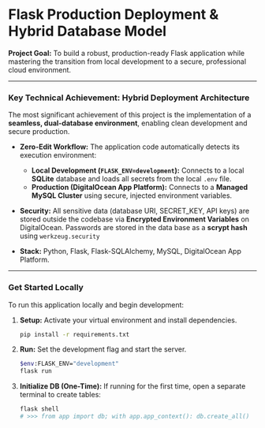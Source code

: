 #  Flask Production Deployment & Hybrid Database Model

**Project Goal:** To build a robust, production-ready Flask application while mastering the transition from local development to a secure, professional cloud environment.

***

###  Key Technical Achievement: Hybrid Deployment Architecture

The most significant achievement of this project is the implementation of a **seamless, dual-database environment**, enabling clean development and secure production.

* **Zero-Edit Workflow:** The application code automatically detects its execution environment:
    * **Local Development (`FLASK_ENV=development`):** Connects to a local **SQLite** database and loads all secrets from the local `.env` file.
    * **Production (DigitalOcean App Platform):** Connects to a **Managed MySQL Cluster** using secure, injected environment variables.

* **Security:** All sensitive data (database URI, SECRET\_KEY, API keys) are stored outside the codebase via **Encrypted Environment Variables** on DigitalOcean. Passwords are stored in the data base as a **scrypt hash** using `werkzeug.security`

* **Stack:** Python, Flask, Flask-SQLAlchemy, MySQL, DigitalOcean App Platform.

***

###  Get Started Locally

To run this application locally and begin development:

1.  **Setup:** Activate your virtual environment and install dependencies.
    ```bash
    pip install -r requirements.txt
    ```
2.  **Run:** Set the development flag and start the server.
    ```bash
    $env:FLASK_ENV="development"
    flask run
    ```
3.  **Initialize DB (One-Time):** If running for the first time, open a separate terminal to create tables:
    ```bash
    flask shell
    # >>> from app import db; with app.app_context(): db.create_all()
    ```
